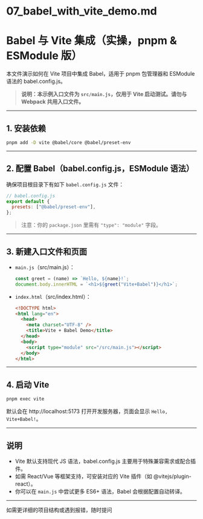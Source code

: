 # 07_babel_with_vite_demo.md

# Babel 与 Vite 集成（实操，pnpm & ESModule 版）

本文件演示如何在 Vite 项目中集成 Babel，适用于 pnpm 包管理器和 ESModule 语法的 babel.config.js。

> **说明：本示例入口文件为 `src/main.js`，仅用于 Vite 启动测试。请勿与 Webpack 共用入口文件。**

---

## 1. 安装依赖

```sh
pnpm add -D vite @babel/core @babel/preset-env
```

---

## 2. 配置 Babel（babel.config.js，ESModule 语法）

确保项目根目录下有如下 `babel.config.js` 文件：

```javascript
// babel.config.js
export default {
  presets: ["@babel/preset-env"],
};
```

> 注意：你的 `package.json` 里需有 `"type": "module"` 字段。

---

## 3. 新建入口文件和页面

- `main.js`（src/main.js）：

  ```javascript
  const greet = (name) => `Hello, ${name}!`;
  document.body.innerHTML = `<h1>${greet("Vite+Babel")}</h1>`;
  ```

- `index.html`（src/index.html）：

  ```html
  <!DOCTYPE html>
  <html lang="en">
    <head>
      <meta charset="UTF-8" />
      <title>Vite + Babel Demo</title>
    </head>
    <body>
      <script type="module" src="/src/main.js"></script>
    </body>
  </html>
  ```

---

## 4. 启动 Vite

```sh
pnpm exec vite
```

默认会在 http://localhost:5173 打开开发服务器，页面会显示 `Hello, Vite+Babel!`。

---

## 说明

- Vite 默认支持现代 JS 语法，babel.config.js 主要用于特殊兼容需求或配合插件。
- 如需 React/Vue 等框架支持，可安装对应的 Vite 插件（如 @vitejs/plugin-react）。
- 你可以在 `main.js` 中尝试更多 ES6+ 语法，Babel 会根据配置自动转译。

---

如需更详细的项目结构或遇到报错，随时提问
